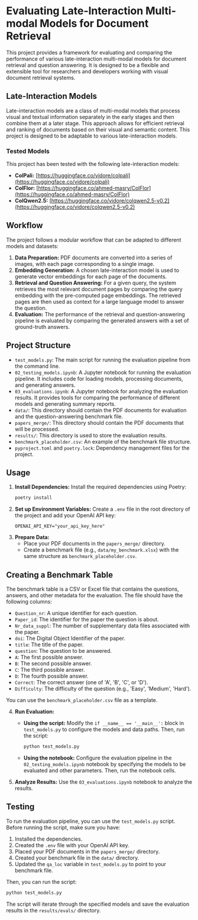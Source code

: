 # Evaluating Late-Interaction Multi-modal Models for Document Retrieval

This project provides a framework for evaluating and comparing the performance of various late-interaction multi-modal models for document retrieval and question answering. It is designed to be a flexible and extensible tool for researchers and developers working with visual document retrieval systems.

## Late-Interaction Models

Late-interaction models are a class of multi-modal models that process visual and textual information separately in the early stages and then combine them at a later stage. This approach allows for efficient retrieval and ranking of documents based on their visual and semantic content. This project is designed to be adaptable to various late-interaction models.

### Tested Models

This project has been tested with the following late-interaction models:

*   **ColPali:** [https://huggingface.co/vidore/colpali](https://huggingface.co/vidore/colpali)
*   **ColFlor:** [https://huggingface.co/ahmed-masry/ColFlor](https://huggingface.co/ahmed-masry/ColFlor)
*   **ColQwen2.5:** [https://huggingface.co/vidore/colqwen2.5-v0.2](https://huggingface.co/vidore/colqwen2.5-v0.2)

## Workflow

The project follows a modular workflow that can be adapted to different models and datasets:

1.  **Data Preparation:** PDF documents are converted into a series of images, with each page corresponding to a single image.
2.  **Embedding Generation:** A chosen late-interaction model is used to generate vector embeddings for each page of the documents.
3.  **Retrieval and Question Answering:** For a given query, the system retrieves the most relevant document pages by comparing the query embedding with the pre-computed page embeddings. The retrieved pages are then used as context for a large language model to answer the question.
4.  **Evaluation:** The performance of the retrieval and question-answering pipeline is evaluated by comparing the generated answers with a set of ground-truth answers.

## Project Structure

*   `test_models.py`: The main script for running the evaluation pipeline from the command line.
*   `02_testing_models.ipynb`: A Jupyter notebook for running the evaluation pipeline. It includes code for loading models, processing documents, and generating answers.
*   `03_evaluations.ipynb`: A Jupyter notebook for analyzing the evaluation results. It provides tools for comparing the performance of different models and generating summary reports.
*   `data/`: This directory should contain the PDF documents for evaluation and the question-answering benchmark file.
*   `papers_merge/`: This directory should contain the PDF documents that will be processed.
*   `results/`: This directory is used to store the evaluation results.
*   `benchmark_placeholder.csv`: An example of the benchmark file structure.
*   `pyproject.toml` and `poetry.lock`: Dependency management files for the project.

## Usage

1.  **Install Dependencies:** Install the required dependencies using Poetry:
    ```bash
    poetry install
    ```
2.  **Set up Environment Variables:** Create a `.env` file in the root directory of the project and add your OpenAI API key:
    ```
    OPENAI_API_KEY="your_api_key_here"
    ```
3.  **Prepare Data:**
    *   Place your PDF documents in the `papers_merge/` directory.
    *   Create a benchmark file (e.g., `data/my_benchmark.xlsx`) with the same structure as `benchmark_placeholder.csv`.

## Creating a Benchmark Table

The benchmark table is a CSV or Excel file that contains the questions, answers, and other metadata for the evaluation. The file should have the following columns:

*   `Question_nr`: A unique identifier for each question.
*   `Paper_id`: The identifier for the paper the question is about.
*   `Nr_data_suppl`: The number of supplementary data files associated with the paper.
*   `doi`: The Digital Object Identifier of the paper.
*   `title`: The title of the paper.
*   `question`: The question to be answered.
*   `A`: The first possible answer.
*   `B`: The second possible answer.
*   `C`: The third possible answer.
*   `D`: The fourth possible answer.
*   `Correct`: The correct answer (one of 'A', 'B', 'C', or 'D').
*   `Difficulty`: The difficulty of the question (e.g., 'Easy', 'Medium', 'Hard').

You can use the `benchmark_placeholder.csv` file as a template.

4.  **Run Evaluation:**
    *   **Using the script:** Modify the `if __name__ == '__main__':` block in `test_models.py` to configure the models and data paths. Then, run the script:
        ```bash
        python test_models.py
        ```
    *   **Using the notebook:** Configure the evaluation pipeline in the `02_testing_models.ipynb` notebook by specifying the models to be evaluated and other parameters. Then, run the notebook cells.

5.  **Analyze Results:** Use the `03_evaluations.ipynb` notebook to analyze the results.

## Testing

To run the evaluation pipeline, you can use the `test_models.py` script. Before running the script, make sure you have:

1.  Installed the dependencies.
2.  Created the `.env` file with your OpenAI API key.
3.  Placed your PDF documents in the `papers_merge/` directory.
4.  Created your benchmark file in the `data/` directory.
5.  Updated the `qa_loc` variable in `test_models.py` to point to your benchmark file.

Then, you can run the script:

```bash
python test_models.py
```

The script will iterate through the specified models and save the evaluation results in the `results/evals/` directory.